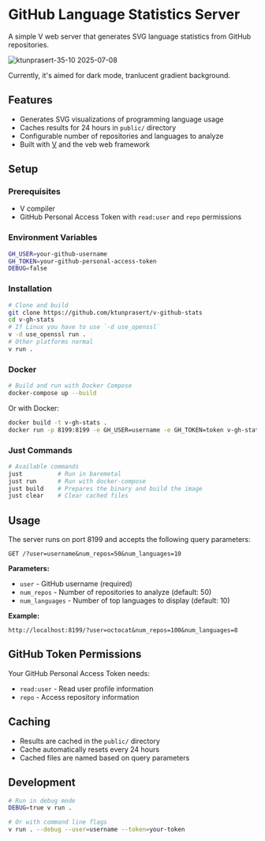 # GitHub Language Statistics Server

A simple V web server that generates SVG language statistics from GitHub repositories.

![ktunprasert-35-10 2025-07-08](https://github.com/user-attachments/assets/ab4ae120-6682-4792-8871-57a0ade711ed)

Currently, it's aimed for dark mode, tranlucent gradient background.

## Features

- Generates SVG visualizations of programming language usage
- Caches results for 24 hours in `public/` directory
- Configurable number of repositories and languages to analyze
- Built with [V](https://vlang.io) and the veb web framework

## Setup

### Prerequisites

- V compiler
- GitHub Personal Access Token with `read:user` and `repo` permissions

### Environment Variables

```bash
GH_USER=your-github-username
GH_TOKEN=your-github-personal-access-token
DEBUG=false
```

### Installation

```bash
# Clone and build
git clone https://github.com/ktunprasert/v-github-stats
cd v-gh-stats
# If Linux you have to use `-d use_openssl`
v -d use_openssl run .
# Other platforms normal
v run .
```

### Docker

```bash
# Build and run with Docker Compose
docker-compose up --build
```

Or with Docker:

```bash
docker build -t v-gh-stats .
docker run -p 8199:8199 -e GH_USER=username -e GH_TOKEN=token v-gh-stats
```

### Just Commands

```bash
# Available commands
just          # Run in baremetal
just run      # Run with docker-compose
just build    # Prepares the binary and build the image
just clear    # Clear cached files
```

## Usage

The server runs on port 8199 and accepts the following query parameters:

```
GET /?user=username&num_repos=50&num_languages=10
```

**Parameters:**

- `user` - GitHub username (required)
- `num_repos` - Number of repositories to analyze (default: 50)
- `num_languages` - Number of top languages to display (default: 10)

**Example:**

```
http://localhost:8199/?user=octocat&num_repos=100&num_languages=8
```

## GitHub Token Permissions

Your GitHub Personal Access Token needs:

- `read:user` - Read user profile information
- `repo` - Access repository information

## Caching

- Results are cached in the `public/` directory
- Cache automatically resets every 24 hours
- Cached files are named based on query parameters

## Development

```bash
# Run in debug mode
DEBUG=true v run .

# Or with command line flags
v run . --debug --user=username --token=your-token
```
